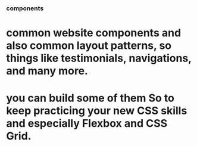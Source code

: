 ### components

# common website components and also common layout patterns, so things like testimonials, navigations, and many more.

# you can build some of them So to keep practicing your new CSS skills and especially Flexbox and CSS Grid.
